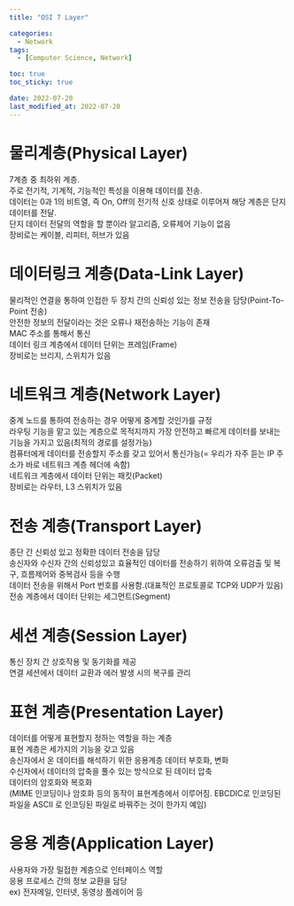 ```yaml
---
title: "OSI 7 Layer"

categories:
  - Network
tags:
  - [Computer Science, Network]

toc: true
toc_sticky: true

date: 2022-07-20
last_modified_at: 2022-07-20
---
```


# 물리계층(Physical Layer)
7계층 중 최하위 계층.  
주로 전기적, 기계적, 기능적인 특성을 이용해 데이터를 전송.  
데이터는 0과 1의 비트열, 즉 On, Off의 전기적 신호 상태로 이루어져 해당 계층은 단지 데이터를 전달.  
단지 데이터 전달의 역할을 할 뿐이라 알고리즘, 오류제어 기능이 없음  
장비로는 케이블, 리피터, 허브가 있음  

# 데이터링크 계층(Data-Link Layer)
물리적인 연결을 통하여 인접한 두 장치 간의 신뢰성 있는 정보 전송을 담당(Point-To-Point 전송)  
안전한 정보의 전달이라는 것은 오류나 재전송하는 기능이 존재  
MAC 주소를 통해서 통신  
데이터 링크 계층에서 데이터 단위는 프레임(Frame)  
장비로는 브리지, 스위치가 있음  

# 네트워크 계층(Network Layer)
중계 노드를 통하여 전송하는 경우 어떻게 중계할 것인가를 규정  
라우팅 기능을 맡고 있는 계층으로 목적지까지 가장 안전하고 빠르게 데이터를 보내는 기능을 가지고 있음(최적의 경로를 설정가능)  
컴퓨터에게 데이터를 전송할지 주소를 갖고 있어서 통신가능(= 우리가 자주 듣는 IP 주소가 바로 네트워크 계층 헤더에 속함)  
네트워크 계층에서 데이터 단위는 패킷(Packet)  
장비로는 라우터, L3 스위치가 있음  

# 전송 계층(Transport Layer)
종단 간 신뢰성 있고 정확한 데이터 전송을 담당  
송신자와 수신자 간의 신뢰성있고 효율적인 데이터를 전송하기 위하여 오류검출 및 복구, 흐름제어와 중복검사 등을 수행  
데이터 전송을 위해서 Port 번호를 사용함.(대표적인 프로토콜로 TCP와 UDP가 있음)  
전송 계층에서 데이터 단위는 세그먼트(Segment)  

# 세션 계층(Session Layer)
통신 장치 간 상호작용 및 동기화를 제공  
연결 세션에서 데이터 교환과 에러 발생 시의 복구를 관리  

# 표현 계층(Presentation Layer)
데이터를 어떻게 표현할지 정하는 역할을 하는 계층  
표현 계층은 세가지의 기능을 갖고 있음  
송신자에서 온 데이터를 해석하기 위한 응용계층 데이터 부호화, 변화  
수신자에서 데이터의 압축을 풀수 있는 방식으로 된 데이터 압축  
데이터의 암호화와 복호화  
(MIME 인코딩이나 암호화 등의 동작이 표현계층에서 이루어짐. EBCDIC로 인코딩된 파일을 ASCII 로 인코딩된 파일로 바꿔주는 것이 한가지 예임)  

# 응용 계층(Application Layer)
사용자와 가장 밀접한 계층으로 인터페이스 역할  
응용 프로세스 간의 정보 교환을 담당  
ex) 전자메일, 인터넷, 동영상 플레이어 등  